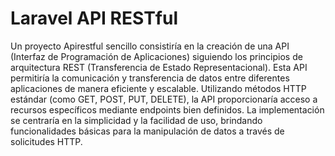 # Laravel API RESTful

Un proyecto Apirestful sencillo consistiría en la creación de una API (Interfaz de Programación de Aplicaciones) siguiendo los principios de arquitectura REST (Transferencia de Estado Representacional). Esta API permitiría la comunicación y transferencia de datos entre diferentes aplicaciones de manera eficiente y escalable. Utilizando métodos HTTP estándar (como GET, POST, PUT, DELETE), la API proporcionaría acceso a recursos específicos mediante endpoints bien definidos. La implementación se centraría en la simplicidad y la facilidad de uso, brindando funcionalidades básicas para la manipulación de datos a través de solicitudes HTTP.

